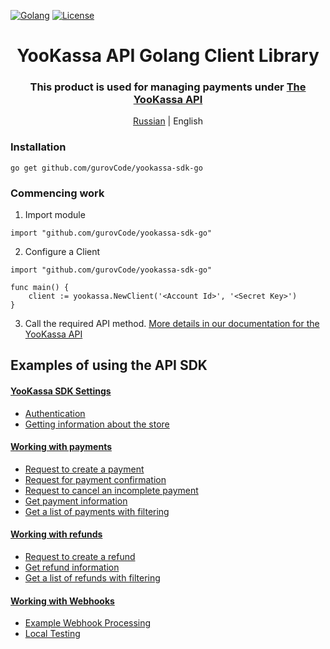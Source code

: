 [![Golang](https://img.shields.io/badge/Go-v1.19-EEEEEE?logo=go&logoColor=white&labelColor=00ADD8)](https://go.dev/)
[![License](https://img.shields.io/pypi/l/yookassa.svg)](LICENSE)

<div align="center">
    <h1 align="center">YooKassa API Golang Client Library
    </h1>
    <h3 align="center">This product is used for managing payments under <a href="https://yookassa.ru/developers/api?lang=en">The YooKassa API</a>
    </h3>
    <p align="center">
        <a href="README.md">Russian</a> | English 
    </p>
</div>

### Installation
`go get github.com/gurovCode/yookassa-sdk-go`

### Commencing work
1. Import module
```golang
import "github.com/gurovCode/yookassa-sdk-go"
```
2. Configure a Client
```golang
import "github.com/gurovCode/yookassa-sdk-go"

func main() {
    client := yookassa.NewClient('<Account Id>', '<Secret Key>')	
}
```
3. Call the required API method. [More details in our documentation for the YooKassa API](https://yookassa.ru/developers/api?lang=en)

## Examples of using the API SDK
#### [YooKassa SDK Settings](https://github.com/gurovCode/yookassa-sdk-go/blob/main/docs/examples/01-configuration.en.md)
* [Authentication](https://github.com/gurovCode/yookassa-sdk-go/blob/main/docs/examples/01-configuration.en.md#Authentication)
* [Getting information about the store](https://github.com/gurovCode/yookassa-sdk-go/blob/main/docs/examples/01-configuration.en.md#Getting-information-about-the-store)
#### [Working with payments](https://github.com/gurovCode/yookassa-sdk-go/blob/main/docs/examples/02-payments.en.md)
* [Request to create a payment](https://github.com/gurovCode/yookassa-sdk-go/blob/main/docs/examples/02-payments.en.md#Request-to-create-a-payment)
* [Request for payment confirmation](https://github.com/gurovCode/yookassa-sdk-go/blob/main/docs/examples/02-payments.en.md#Request-for-payment-confirmation)
* [Request to cancel an incomplete payment](https://github.com/gurovCode/yookassa-sdk-go/blob/main/docs/examples/02-payments.en.md#Request-to-cancel-an-incomplete-payment)
* [Get payment information](https://github.com/gurovCode/yookassa-sdk-go/blob/main/docs/examples/02-payments.en.md#Get-payment-information)
* [Get a list of payments with filtering](https://github.com/gurovCode/yookassa-sdk-go/blob/main/docs/examples/02-payments.en.md#Get-a-list-of-payments-with-filtering)
#### [Working with refunds](https://github.com/gurovCode/yookassa-sdk-go/blob/main/docs/examples/03-refunds.en.md)
* [Request to create a refund](https://github.com/gurovCode/yookassa-sdk-go/blob/main/docs/examples/03-refunds.en.md#Request-to-create-a-refund)
* [Get refund information](https://github.com/gurovCode/yookassa-sdk-go/blob/main/docs/examples/03-refunds.en.md#Get-refund-information)
* [Get a list of refunds with filtering](https://github.com/gurovCode/yookassa-sdk-go/blob/main/docs/examples/03-refunds.en.md#Get-a-list-of-refunds-with-filtering)
#### [Working with Webhooks](https://github.com/gurovCode/yookassa-sdk-go/blob/main/docs/examples/04-webhooks.en.md)
* [Example Webhook Processing](https://github.com/gurovCode/yookassa-sdk-go/blob/main/docs/examples/04-webhooks.en.md#Example-Webhook-Processing)
* [Local Testing](https://github.com/gurovCode/yookassa-sdk-go/blob/main/docs/examples/04-webhooks.en.md#Local-Testing)
